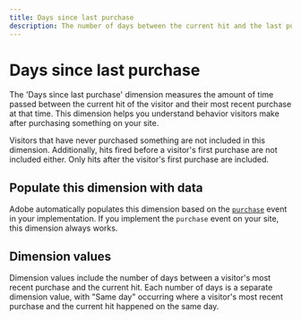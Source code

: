 ```yaml
---
title: Days since last purchase
description: The number of days between the current hit and the last purchase that they made.
---
```


# Days since last purchase

The 'Days since last purchase' dimension measures the amount of time passed between the current hit of the visitor and their most recent purchase at that time. This dimension helps you understand behavior visitors make after purchasing something on your site.

Visitors that have never purchased something are not included in this dimension. Additionally, hits fired before a visitor's first purchase are not included either. Only hits after the visitor's first purchase are included.

## Populate this dimension with data

Adobe automatically populates this dimension based on the [`purchase`](/help/implement/vars/page-vars/events/event-purchase.md) event in your implementation. If you implement the `purchase` event on your site, this dimension always works.

## Dimension values

Dimension values include the number of days between a visitor's most recent purchase and the current hit. Each number of days is a separate dimension value, with "Same day" occurring where a visitor's most recent purchase and the current hit happened on the same day.
